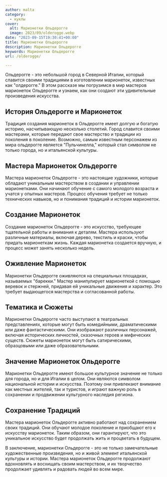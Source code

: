 ```yaml
---
author: malta
category:
  - куклы
cover:
  alt: Марионетки Ольдерогге
  image: 2023/09/olderogge.webp
date: "2023-09-15T19:30:41+00:00"
title: Марионетки Ольдерогге
description: Марионетки Ольдерогге
keywords: Марионетки Ольдерогге
url: /olderogge/

---
```

Ольдерогге \- это небольшой город в Северной Италии, который славится своими традициями в изготовлении марионеток, известных как "олдерогге." В этом рассказе мы погрузимся в мир мастеров марионеток Ольдерогге и узнаем, как они создают эти удивительные произведения искусства.

## **История Ольдерогге и Марионеток**

Традиция создания марионеток в Ольдерогге имеет долгую и богатую историю, насчитывающую несколько столетий. Город славится своими мастерами, которые передают свое мастерство и традиции из поколения в поколение. Возможно, самым известным персонажем из мира ольдерогге является "Пульчинелла," который стал символом не только города, но и итальянской культуры.

## **Мастера Марионеток Ольдерогге**

Мастера марионеток Ольдерогге \- это настоящие художники, которые обладают уникальным мастерством в создании и управлении марионетками. Они начинают обучение с самого молодого возраста и учатся у опытных мастеров. Процесс обучения требует не только технических навыков, но и понимания традиций и истории марионеток.

## **Создание Марионеток**

Создание марионеток Ольдерогге \- это искусство, требующее тщательной работы и внимания к деталям. Мастера используют различные материалы, включая дерево, текстиль и краски, чтобы придать марионеткам жизнь. Каждая марионетка создается вручную, и процесс может занять несколько недель.

## **Оживление Марионеток**

Марионетки Ольдерогге оживляются на специальных площадках, называемых "барекки." Мастер манипулирует марионеткой с помощью веревок и стержней, придавая ей уникальные движения и характер. Это требует выдающегося мастерства и согласованной работы.

## **Тематика и Сюжеты**

Марионетки Ольдерогге часто выступают в театральных представлениях, которые могут быть комедийными, драматическими или даже фантастическими. Они изображают различных персонажей, включая исторических личностей, сказочных героев и мифических существ. Сюжеты марионеток могут быть сатирическими, образцовыми или даже образовательными.

## **Значение Марионеток Ольдерогге**

Марионетки Ольдерогге имеют большое культурное значение не только для города, но и для Италии в целом. Они являются символом национальной истории и искусства. Поэтому они привлекают внимание как местных жителей, так и туристов, и играют важную роль в сохранении и продвижении культурного наследия региона.

## **Сохранение Традиций**

Мастера марионеток Ольдерогге активно работают над сохранением своих традиций. Они обучают молодое поколение и приобщают его к искусству марионеток. Таким образом, они гарантируют, что это уникальное искусство будет продолжать жить и процветать в будущем.

В заключение, марионетки Ольдерогге \- это не только замечательные художественные произведения, но и живой элемент итальянской культуры и истории. Мастера марионеток Ольдерогге продолжают вдохновлять и восхищать своим мастерством, и их творчество продолжает удивлять и радовать людей во всем мире.
